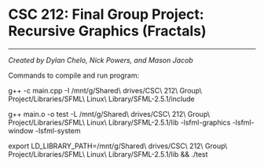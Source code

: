# CSC 212: Final Group Project: Recursive Graphics (Fractals)
------------------------------------------------------------
*Created by Dylan Chelo, Nick Powers, and Mason Jacob*


Commands to compile and run program:

g++ -c main.cpp -I /mnt/g/Shared\ drives/CSC\ 212\ Group\ Project/Libraries/SFML\ Linux\ Library/SFML-2.5.1/include

g++ main.o -o test -L /mnt/g/Shared\ drives/CSC\ 212\ Group\ Project/Libraries/SFML\ Linux\ Library/SFML-2.5.1/lib -lsfml-graphics -lsfml-window -lsfml-system

export LD_LIBRARY_PATH=/mnt/g/Shared\ drives/CSC\ 212\ Group\ Project/Libraries/SFML\ Linux\ Library/SFML-2.5.1/lib && ./test
